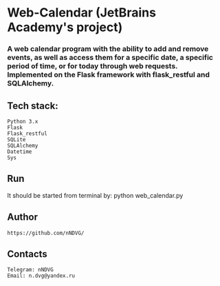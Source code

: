 # Web-Calendar (JetBrains Academy's project) 

### A web calendar program with the ability to add and remove events, as well as access them for a specific date, a specific period of time, or for today through web requests. Implemented on the Flask framework with flask_restful and SQLAlchemy.

## Tech stack:
    Python 3.x
    Flask
    Flask_restful
    SQLite
    SQLAlchemy
    Datetime
    Sys

## Run
It should be started from terminal by: python web_calendar.py 

## Author

    https://github.com/nNDVG/

## Contacts

    Telegram: nNDVG
    Email: n.dvg@yandex.ru
